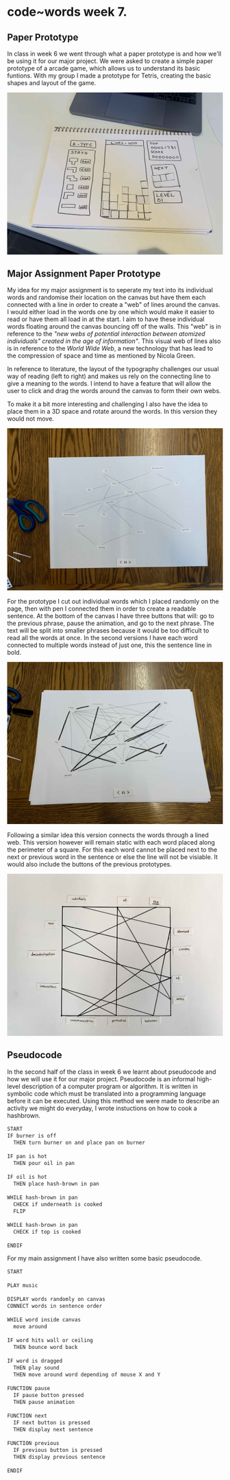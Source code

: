 # code~words week 7.

## Paper Prototype
In class in week 6 we went through what a paper prototype is and how we'll be using it for our major project. We were asked to create a simple paper prototype of a arcade game, which allows us to understand its basic funtions. With my group I made a prototype for Tetris, creating the basic shapes and layout of the game.

<img src="Paper1.jpg">

## Major Assignment Paper Prototype
My idea for my major assignment is to seperate my text into its individual words and randomise their location on the canvas but have them each connected with a line in order to create a "web" of lines around the canvas. I would either load in the words one by one which would make it easier to read or have them all load in at the start. I aim to have these individual words floating around the canvas bouncing off of the walls. This "web" is in reference to the *"new webs of potential interaction between atomized individuals" created in the age of information"*. This visual web of lines also is in reference to the *World Wide Web*, a new technology that has lead to the compression of space and time as mentioned by Nicola Green.

In reference to literature, the layout of the typography challenges our usual way of reading (left to right) and makes us rely on the connecting line to give a  meaning to the words. I intend to have a feature that will allow the user to click and drag the words around the canvas to form their own webs.

To make it a bit more interesting and challenging I also have the idea to place them in a 3D space and rotate around the words. In this version they would not move.

<img src="Paper2.jpg">

For the prototype I cut out individual words which I placed randomly on the page, then with pen I connected them in order to create a readable sentence. At the bottom of the canvas I have three buttons that will: go to the previous phrase, pause the animation, and go to the next phrase. The text will be split into smaller phrases because it would be too difficult to read all the words at once. In the second versions I have each word connected to multiple words instead of just one, this the sentence line in bold.

<img src="Paper3.jpg">

Following a similar idea this version connects the words through a lined web. This version however will remain static with each word placed along the perimeter of a square. For this each word cannot be placed next to the next or previous word in the sentence or else the line will not be visiable. It would also include the buttons of the previous prototypes.

<img src="Square_Web.jpg">

## Pseudocode
In the second half of the class in week 6 we learnt about pseudocode and how we will use it for our major project. Pseudocode is an informal high-level description of a computer program or algorithm. It is written in symbolic code which must be translated into a programming language before it can be executed. Using this method we were made to describe an activity we might do everyday, I wrote instuctions on how to cook a hashbrown.

``` 
START
IF burner is off
  THEN turn burner on and place pan on burner

IF pan is hot
  THEN pour oil in pan

IF oil is hot
  THEN place hash-brown in pan

WHILE hash-brown in pan
  CHECK if underneath is cooked
  FLIP

WHILE hash-brown in pan
  CHECK if top is cooked

ENDIF 
```
For my main assignment I have also written some basic pseudocode.

```
START

PLAY music

DISPLAY words randomly on canvas
CONNECT words in sentence order

WHILE word inside canvas
  move around
  
IF word hits wall or ceiling
  THEN bounce word back
 
IF word is dragged
  THEN play sound
  THEN move around word depending of mouse X and Y
 
FUNCTION pause
  IF pause button pressed
  THEN pause animation

FUNCTION next
  IF next button is pressed
  THEN display next sentence
  
FUNCTION previous
  IF previous button is pressed
  THEN display previous sentence
  
ENDIF
```
